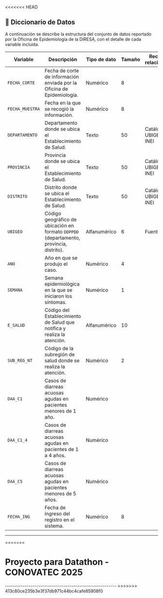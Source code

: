 <<<<<<< HEAD
## 📄 Diccionario de Datos

A continuación se describe la estructura del conjunto de datos reportado por la Oficina de Epidemiología de la DIRESA, con el detalle de cada variable incluida.

| Variable        | Descripción                                                                             | Tipo de dato | Tamaño | Recurso relacionado         | Información adicional |
| --------------- | --------------------------------------------------------------------------------------- | ------------ | ------ | --------------------------- | --------------------- |
| `FECHA_CORTE`   | Fecha de corte de información enviada por la Oficina de Epidemiología.                  | Numérico     | 8      |                             | Formato: `aaaammdd`   |
| `FECHA_MUESTRA` | Fecha en la que se recogió la información.                                              | Numérico     | 8      |                             | Formato: `aaaammdd`   |
| `DEPARTAMENTO`  | Departamento donde se ubica el Establecimiento de Salud.                                | Texto        | 50     | Catálogo de UBIGEO del INEI |                       |
| `PROVINCIA`     | Provincia donde se ubica el Establecimiento de Salud.                                   | Texto        | 50     | Catálogo de UBIGEO del INEI |                       |
| `DISTRITO`      | Distrito donde se ubica el Establecimiento de Salud.                                    | Texto        | 50     | Catálogo de UBIGEO del INEI |                       |
| `UBIGEO`        | Código geográfico de ubicación en formato `DDPPDD` (departamento, provincia, distrito). | Alfanumérico | 6      | Fuente: INEI                |                       |
| `ANO`           | Año en que se produjo el caso.                                                          | Numérico     | 4      |                             |                       |
| `SEMANA`        | Semana epidemiológica en la que se iniciaron los síntomas.                              | Numérico     | 1      |                             |                       |
| `E_SALUD`       | Código del Establecimiento de Salud que notifica y realiza la atención.                 | Alfanumérico | 10     |                             |                       |
| `SUB_REG_NT`    | Código de la subregión de salud donde se realiza la atención.                           | Numérico     | 2      |                             |                       |
| `DAA_C1`        | Casos de diarreas acuosas agudas en pacientes menores de 1 año.                         | Numérico     |        |                             |                       |
| `DAA_C1_4`      | Casos de diarreas acuosas agudas en pacientes de 1 a 4 años.                            | Numérico     |        |                             |                       |
| `DAA_C5`        | Casos de diarreas acuosas agudas en pacientes menores de 5 años.                        | Numérico     |        |                             |                       |
| `FECHA_ING`     | Fecha de ingreso del registro en el sistema.                                            | Numérico     | 8      |                             | Formato: `aaaammdd`   |

---
=======
<h1>Proyecto para Datathon - CONOVATEC 2025</h1>
---------------------------------------------------------
>>>>>>> 413c80ce235b3e3f37db971c44bc4cafe85908f0
